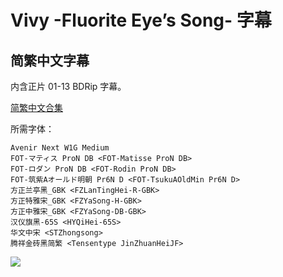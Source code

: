 # Vivy -Fluorite Eye’s Song- 字幕

## 简繁中文字幕

内含正片 01-13 BDRip 字幕。

[简繁中文合集](https://github.com/Nekomoekissaten-SUB/Nekomoekissaten-Storage/raw/master/Vivy/Vivy_BD_zho.7z)

所需字体：
```
Avenir Next W1G Medium
FOT-マティス ProN DB <FOT-Matisse ProN DB>
FOT-ロダン ProN DB <FOT-Rodin ProN DB>
FOT-筑紫Aオールド明朝 Pr6N D <FOT-TsukuAOldMin Pr6N D>
方正兰亭黑_GBK <FZLanTingHei-R-GBK>
方正特雅宋_GBK <FZYaSong-H-GBK>
方正中雅宋_GBK <FZYaSong-DB-GBK>
汉仪旗黑-65S <HYQiHei-65S>
华文中宋 <STZhongsong>
腾祥金砖黑简繁 <Tensentype JinZhuanHeiJF>
```

![](https://nekomoe.pages.dev/images/2021-04/vivy-portal.jpg)